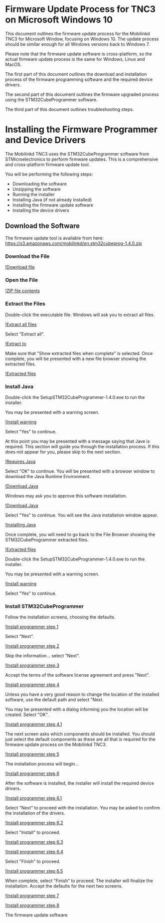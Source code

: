 # Firmware Update Process for TNC3 on Microsoft Windows 10

This document outlines the firmware update process for the Mobilinkd TNC3
for Microsoft Window, focusing on Windows 10.  The update process should
be similar enough for all Windows versions back to Windows 7.

Please note that the firmware update software is cross-platform, so the
actual firmware update process is the same for Windows, Linux and MacOS.

The first part of this document outlines the download and installation
process of the firmware programming software and the required device
drivers.

The second part of this document outlines the firmware upgraded process
using the STM32CubeProgrammer software.

The third part of this document outlines troubleshooting steps.

# Installing the Firmware Programmer and Device Drivers

The Mobilinkd TNC3 uses the STM32CubeProgrammer software from
STMicroelectronics to perform firmware updates.  This is a comprehensive
and cross-platform firmware update tool.

You will be performing the following steps:

 - Downloading the software
 - Unzipping the software
 - Running the installer
 - Installing Java (if not already installed)
 - Installing the firmware update software
 - Installing the device drivers
 
## Download the Software

The firmware update tool is available from here:
https://s3.amazonaws.com/mobilinkd/en.stm32cubeprog-1.4.0.zip

### Download the File

[!Download file](https://s3.amazonaws.com/mobilinkd/TNC3/FirmwareUpdateGuide/download.png])

### Open the File

[!ZIP file contents](https://s3.amazonaws.com/mobilinkd/TNC3/FirmwareUpdateGuide/zip_contents.png])

### Extract the Files

Double-click the executable file.  Windows will ask you to extract all
files.

[!Extract all files](https://s3.amazonaws.com/mobilinkd/TNC3/FirmwareUpdateGuide/extract_all.png])

Select "Extract all".

[!Extract to](https://s3.amazonaws.com/mobilinkd/TNC3/FirmwareUpdateGuide/extract_to.png])

Make sure that "Show extracted files when complete" is selected.  Once
complete, you will be presented with a new file browser showing the
extracted files.

[!Extracted files](https://s3.amazonaws.com/mobilinkd/TNC3/FirmwareUpdateGuide/extractes.png])

### Install Java

Double-click the SetupSTM32CubeProgrammer-1.4.0.exe to run the installer.

You may be presented with a warning screen.

[!Install warning](https://s3.amazonaws.com/mobilinkd/TNC3/FirmwareUpdateGuide/install_warning.png])

Select "Yes" to continue.

At this point you may be presented with a message saying that Jave is
required.  This section will guide you through the installation
process.  If this does not appear for you, please skip to the next
section.

[!Requires Java](https://s3.amazonaws.com/mobilinkd/TNC3/FirmwareUpdateGuide/requires_java.png])

Select "OK" to continue.  You will be presented with a browser window
to download the Java Runtime Environment.

[!Download Java](https://s3.amazonaws.com/mobilinkd/TNC3/FirmwareUpdateGuide/java_download.png])

Windows may ask you to approve this software installation.

[!Download Java](https://s3.amazonaws.com/mobilinkd/TNC3/FirmwareUpdateGuide/java_download.png])

Select "Yes" to continue.  You will see the Java installation window appear.

[!Installing Java](https://s3.amazonaws.com/mobilinkd/TNC3/FirmwareUpdateGuide/installing_java.png])

Once complete, you will need to go back to the File Browser showing the 
STM32CubeProgrammer extracted files.

[!Extracted files](https://s3.amazonaws.com/mobilinkd/TNC3/FirmwareUpdateGuide/extractes.png])

Double-click the SetupSTM32CubeProgrammer-1.4.0.exe to run the installer.

You may be presented with a warning screen.

[!Install warning](https://s3.amazonaws.com/mobilinkd/TNC3/FirmwareUpdateGuide/install_warning.png])

Select "Yes" to continue.

### Install STM32CubeProgrammer

Follow the installation screens, choosing the defaults.

[!Install programmer step 1](https://s3.amazonaws.com/mobilinkd/TNC3/FirmwareUpdateGuide/install_programmer_1.png])

Select "Next".

[!Install programmer step 2](https://s3.amazonaws.com/mobilinkd/TNC3/FirmwareUpdateGuide/install_programmer_2.png])

Skip the information... select "Next".

[!Install programmer step 3](https://s3.amazonaws.com/mobilinkd/TNC3/FirmwareUpdateGuide/install_programmer_3.png])

Accept the terms of the software license agreement and press "Next".

[!Install programmer step 4](https://s3.amazonaws.com/mobilinkd/TNC3/FirmwareUpdateGuide/install_programmer_4.png])

Unless you have a very good reason to change the location of the installed
software, use the default path and select "Next.

You may be presented with a dialog informing you the location will be created.
Select "OK".

[!Install programmer step 4.1](https://s3.amazonaws.com/mobilinkd/TNC3/FirmwareUpdateGuide/install_programmer_4_1.png])

The next screen asks which components should be installed.  You should just
select the default components as these are all that is required for the
firmware update process on the Mobilinkd TNC3.

[!Install programmer step 5](https://s3.amazonaws.com/mobilinkd/TNC3/FirmwareUpdateGuide/install_programmer_5.png])

The installation process will begin...

[!Install programmer step 6](https://s3.amazonaws.com/mobilinkd/TNC3/FirmwareUpdateGuide/install_programmer_6.png])

After the software is installed, the installer will install the required
device drivers.

[!Install programmer step 6.1](https://s3.amazonaws.com/mobilinkd/TNC3/FirmwareUpdateGuide/install_programmer_6_install_driver.png])

Select "Next" to proceed with the installation.  You may be asked to confirm
the installation of the drivers.

[!Install programmer step 6.2](https://s3.amazonaws.com/mobilinkd/TNC3/FirmwareUpdateGuide/install_driver_confirm.png])

Select "Install" to proceed.

[!Install programmer step 6.3](https://s3.amazonaws.com/mobilinkd/TNC3/FirmwareUpdateGuide/install_programmer_6_drivers_now_installing.png])

[!Install programmer step 6.4](https://s3.amazonaws.com/mobilinkd/TNC3/FirmwareUpdateGuide/install_programmer_6_installed_drivers.png])

Select "Finish" to proceed.

[!Install programmer step 6.5](https://s3.amazonaws.com/mobilinkd/TNC3/FirmwareUpdateGuide/install_programmer_6_finished.png])

When complete, select "Finish" to proceed. The installer will finalize the
installation.  Accept the defaults for the next two screens.

[!Install programmer step 7](https://s3.amazonaws.com/mobilinkd/TNC3/FirmwareUpdateGuide/install_programmer_7.png])

[!Install programmer step 8](https://s3.amazonaws.com/mobilinkd/TNC3/FirmwareUpdateGuide/install_programmer_8.png])

The firmware update software 

























